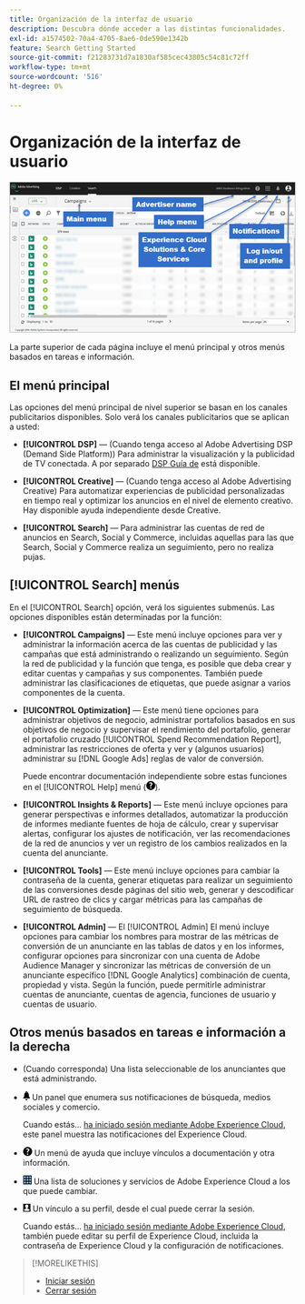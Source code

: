 ```yaml
---
title: Organización de la interfaz de usuario
description: Descubra dónde acceder a las distintas funcionalidades.
exl-id: a1574502-70a4-4705-8ae6-0de590e1342b
feature: Search Getting Started
source-git-commit: f21283731d7a1830af585cec43805c54c81c72ff
workflow-type: tm+mt
source-wordcount: '516'
ht-degree: 0%

---
```


# Organización de la interfaz de usuario

![Interfaz de usuario](/help/search-social-commerce/assets/ui.png "Interfaz de usuario")

La parte superior de cada página incluye el menú principal y otros menús basados en tareas e información.

## El menú principal

Las opciones del menú principal de nivel superior se basan en los canales publicitarios disponibles. Solo verá los canales publicitarios que se aplican a usted:

* **[!UICONTROL DSP]** — (Cuando tenga acceso al Adobe Advertising DSP (Demand Side Platform)) Para administrar la visualización y la publicidad de TV conectada. A por separado [DSP Guía de](https://experienceleague.adobe.com/docs/advertising/dsp/home.html) está disponible.

* **[!UICONTROL Creative]** — (Cuando tenga acceso al Adobe Advertising Creative) Para automatizar experiencias de publicidad personalizadas en tiempo real y optimizar los anuncios en el nivel de elemento creativo. Hay disponible ayuda independiente desde Creative.

* **[!UICONTROL Search]** — Para administrar las cuentas de red de anuncios en Search, Social y Commerce, incluidas aquellas para las que Search, Social y Commerce realiza un seguimiento, pero no realiza pujas.

## [!UICONTROL Search] menús

En el [!UICONTROL Search] opción, verá los siguientes submenús. Las opciones disponibles están determinadas por la función:

* **[!UICONTROL Campaigns]** — Este menú incluye opciones para ver y administrar la información acerca de las cuentas de publicidad y las campañas que está administrando o realizando un seguimiento. Según la red de publicidad y la función que tenga, es posible que deba crear y editar cuentas y campañas y sus componentes. También puede administrar las clasificaciones de etiquetas, que puede asignar a varios componentes de la cuenta.

* **[!UICONTROL Optimization]** — Este menú tiene opciones para administrar objetivos de negocio, administrar portafolios basados en sus objetivos de negocio y supervisar el rendimiento del portafolio, generar el portafolio cruzado [!UICONTROL Spend Recommendation Report], administrar las restricciones de oferta y ver y (algunos usuarios) administrar su [!DNL Google Ads] reglas de valor de conversión.

  Puede encontrar documentación independiente sobre estas funciones en el [!UICONTROL Help] menú (![Menú Ayuda](/help/search-social-commerce/assets/help-main-menu.png "Menú Ayuda")).

* **[!UICONTROL Insights & Reports]** — Este menú incluye opciones para generar perspectivas e informes detallados, automatizar la producción de informes mediante fuentes de hoja de cálculo, crear y supervisar alertas, configurar los ajustes de notificación, ver las recomendaciones de la red de anuncios y ver un registro de los cambios realizados en la cuenta del anunciante.

* **[!UICONTROL Tools]** — Este menú incluye opciones para cambiar la contraseña de la cuenta, generar etiquetas para realizar un seguimiento de las conversiones desde páginas del sitio web, generar y descodificar URL de rastreo de clics y cargar métricas para las campañas de seguimiento de búsqueda.

* **[!UICONTROL Admin]** — El [!UICONTROL Admin] El menú incluye opciones para cambiar los nombres para mostrar de las métricas de conversión de un anunciante en las tablas de datos y en los informes, configurar opciones para sincronizar con una cuenta de Adobe Audience Manager y sincronizar las métricas de conversión de un anunciante específico [!DNL Google Analytics] combinación de cuenta, propiedad y vista. Según la función, puede permitirle administrar cuentas de anunciante, cuentas de agencia, funciones de usuario y cuentas de usuario.

## Otros menús basados en tareas e información a la derecha

* (Cuando corresponda) Una lista seleccionable de los anunciantes que está administrando.

* ![Notificaciones de alerta](/help/search-social-commerce/assets/notifications-panel.png "Notificaciones de alerta") Un panel que enumera sus notificaciones de búsqueda, medios sociales y comercio.

  Cuando estás... [ha iniciado sesión mediante Adobe Experience Cloud](log-in.md), este panel muestra las notificaciones del Experience Cloud.

* ![Menú Ayuda](/help/search-social-commerce/assets/help-main-menu.png "Menú Ayuda") Un menú de ayuda que incluye vínculos a documentación y otra información.

* ![Conmutador de soluciones](/help/search-social-commerce/assets/menu-icon.png "Conmutador de soluciones") Una lista de soluciones y servicios de Adobe Experience Cloud a los que puede cambiar.

* ![Perfil de usuario](/help/search-social-commerce/assets/user-profile.png "Perfil de usuario") Un vínculo a su perfil, desde el cual puede cerrar la sesión.

  Cuando estás... [ha iniciado sesión mediante Adobe Experience Cloud](log-in.md), también puede editar su perfil de Experience Cloud, incluida la contraseña de Experience Cloud y la configuración de notificaciones.

>[!MORELIKETHIS]
>
>* [Iniciar sesión](log-in.md)
>* [Cerrar sesión](log-out.md)
